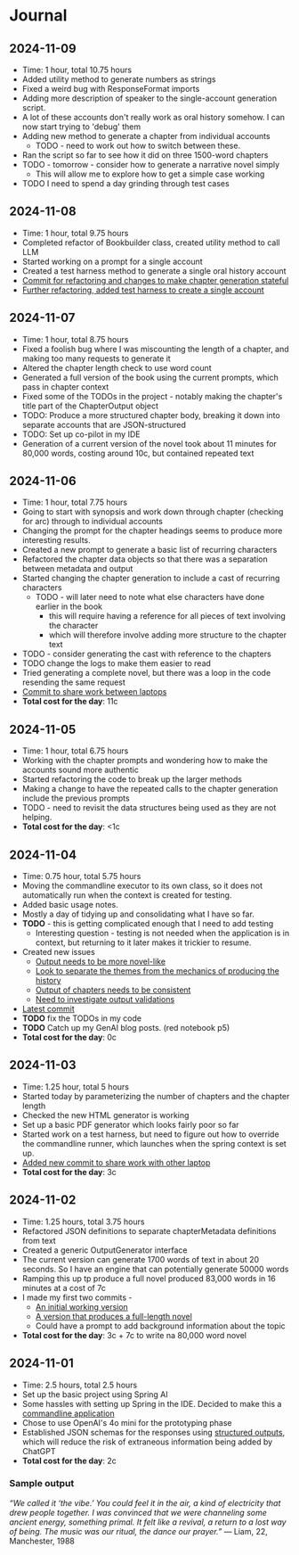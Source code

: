 # Journal

## 2024-11-09
* Time: 1 hour, total 10.75 hours
* Added utility method to generate numbers as strings
* Fixed a weird bug with ResponseFormat imports
* Adding more description of speaker to the single-account generation script.
* A lot of these accounts don't really work as oral history somehow. I can now start trying to 'debug' them
* Adding new method to generate a chapter from individual accounts
  * TODO - need to work out how to switch between these.
* Ran the script so far to see how it did on three 1500-word chapters
* TODO - tomorrow - consider how to generate a narrative novel simply
  * This will allow me to explore how to get a simple case working
* TODO I need to spend a day grinding through test cases

## 2024-11-08
* Time: 1 hour, total 9.75 hours
* Completed refactor of Bookbuilder class, created utility method to call LLM
* Started working on a prompt for a single account
* Created a test harness method to generate a single oral history account
* [Commit for refactoring and changes to make chapter generation stateful](https://github.com/orbific/OralHistoryGenerator/commit/1d60b1487369d1f33d684646ab7d4e28dbe75e55)
* [Further refactoring, added test harness to create a single account](https://github.com/orbific/OralHistoryGenerator/commit/4ea459c29af8f03835872346a7d689be447fba05)

## 2024-11-07
* Time: 1 hour, total 8.75 hours
* Fixed a foolish bug where I was miscounting the length of a chapter, and making too many requests to generate it
* Altered the chapter length check to use word count
* Generated a full version of the book using the current prompts, which pass in chapter context
* Fixed some of the TODOs in the project - notably making the chapter's title part of the ChapterOutput object
* TODO: Produce a more structured chapter body, breaking it down into separate accounts that are JSON-structured
* TODO: Set up co-pilot in my IDE
* Generation of a current version of the novel took about 11 minutes for 80,000 words, costing around 10c, but contained repeated text

## 2024-11-06
* Time: 1 hour, total 7.75 hours
* Going to start with synopsis and work down through chapter (checking for arc) through to individual accounts
* Changing the prompt for the chapter headings seems to produce more interesting results.
* Created a new prompt to generate a basic list of recurring characters
* Refactored the chapter data objects so that there was a separation between metadata and output
* Started changing the chapter generation to include a cast of recurring characters
  * TODO - will later need to note what else characters have done earlier in the book
    * this will require having a reference for all pieces of text involving the character
    * which will therefore involve adding more structure to the chapter text 
* TODO - consider generating the cast with reference to the chapters
* TODO change the logs to make them easier to read
* Tried generating a complete novel, but there was a loop in the code resending the same request
* [Commit to share work between laptops](https://github.com/orbific/OralHistoryGenerator/commit/f430a4b2e8ec2ad8965fa73a29b5d92c7295187d)
* **Total cost for the day**: 11c

## 2024-11-05
* Time: 1 hour, total 6.75 hours
* Working with the chapter prompts and wondering how to make the accounts sound more authentic
* Started refactoring the code to break up the larger methods
* Making a change to have the repeated calls to the chapter generation include the previous prompts
* TODO - need to revisit the data structures being used as they are not helping.
* **Total cost for the day**: <1c

## 2024-11-04
* Time: 0.75 hour, total 5.75 hours
* Moving the commandline executor to its own class, so it does not automatically run when the context is created for testing.
* Added basic usage notes.
* Mostly a day of tidying up and consolidating what I have so far.
* **TODO** - this is getting complicated enough that I need to add testing
  * Interesting question - testing is not needed when the application is in context, but returning to it later makes it trickier to resume.
* Created new issues
    * [Output needs to be more novel-like](https://github.com/orbific/OralHistoryGenerator/issues/1)
    * [Look to separate the themes from the mechanics of producing the history](https://github.com/orbific/OralHistoryGenerator/issues/2)
    * [Output of chapters needs to be consistent](https://github.com/orbific/OralHistoryGenerator/issues/3)
    * [Need to investigate output validations](https://github.com/orbific/OralHistoryGenerator/issues/4)
* [Latest commit](https://github.com/orbific/OralHistoryGenerator/commit/6ffc9b9e6a32719abdd11d19ef7e3bf2167342a4)
* **TODO** fix the TODOs in my code
* **TODO** Catch up my GenAI blog posts. (red notebook p5)
* **Total cost for the day**: 0c

## 2024-11-03
* Time: 1.25 hour, total 5 hours
* Started today by parameterizing the number of chapters and the chapter length
* Checked the new HTML generator is working
* Set up a basic PDF generator which looks fairly poor so far
* Started work on a test harness, but need to figure out how to override the commandline runner, which launches when the spring context is set up.
* [Added new commit to share work with other laptop](https://github.com/orbific/OralHistoryGenerator/commit/8d97fe0287f29e6cce9de3d163335acf85004fab)
* **Total cost for the day**: 3c

## 2024-11-02
* Time: 1.25 hours, total 3.75 hours
* Refactored JSON definitions to separate chapterMetadata definitions from text
* Created a generic OutputGenerator interface
* The current version can generate 1700 words of text in about 20 seconds. So I have an engine that can potentially generate 50000 words
* Ramping this up tp produce a full novel produced 83,000 words in 16 minutes at a cost of 7c
* I made my first two commits -
    * [An initial working version](https://github.com/orbific/OralHistoryGenerator/commit/af463b78144ffbfa4868b4b25fd77efbed217fc7)
    * [A version that produces a full-length novel](https://github.com/orbific/OralHistoryGenerator/commit/d7c9698ffdfe8dcf8dd85524d0afb96af2b5c3bf)
    * Could have a prompt to add background information about the topic
* **Total cost for the day**: 3c + 7c to write na 80,000 word novel

## 2024-11-01
* Time: 2.5 hours, total 2.5 hours
* Set up the basic project using Spring AI
* Some hassles with setting up Spring in the IDE. Decided to make this a [commandline application](https://www.baeldung.com/spring-boot-console-app)
* Chose to use OpenAI's 4o mini for the prototyping phase
* Established JSON schemas for the responses using [structured outputs](https://spring.io/blog/2024/08/09/spring-ai-embraces-openais-structured-outputs-enhancing-json-response), which will reduce the risk of extraneous information being added by ChatGPT
* **Total cost for the day**: 2c

### Sample output
*“We called it ‘the vibe.’ You could feel it in the air, a kind of electricity that drew people together. I was convinced that we were channeling some ancient energy, something primal. It felt like a revival, a return to a lost way of being. The music was our ritual, the dance our prayer.”*
— Liam, 22, Manchester, 1988
